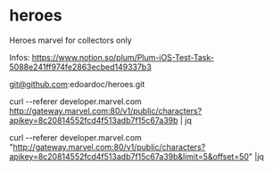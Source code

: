 # heroes

Heroes marvel for collectors only

Infos: https://www.notion.so/plum/Plum-iOS-Test-Task-5088e241ff974fe2863ecbed149337b3

git@github.com:edoardoc/heroes.git

curl --referer developer.marvel.com  http://gateway.marvel.com:80/v1/public/characters?apikey=8c20814552fcd4f513adb7f15c67a39b | jq


curl --referer developer.marvel.com  "http://gateway.marvel.com:80/v1/public/characters?apikey=8c20814552fcd4f513adb7f15c67a39b&limit=5&offset=50" |jq
